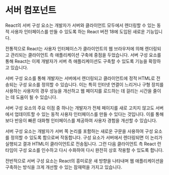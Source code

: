 # 서버 컴포넌트

React의 서버 구성 요소는 개발자가 서버와 클라이언트 모두에서 렌더링할 수 있는 동적 사용자 인터페이스를 만들 수 있도록 하는 React 버전 18에 도입된 새로운 기능입니다.

전통적으로 React는 사용자 인터페이스가 클라이언트의 웹 브라우저에 의해 렌더링되고 관리되는 클라이언트 측 애플리케이션 구축에 중점을 두었습니다. 서버 구성 요소를 통해 React는 이제 개발자가 서버 측 애플리케이션도 구축할 수 있도록 기능을 확장하고 있습니다.

서버 구성 요소를 통해 개발자는 서버에서 렌더링되고 클라이언트에 정적 HTML로 전송되는 구성 요소를 정의할 수 있습니다. 이는 특히 인터넷 연결이 느리거나 구형 장치를 사용하는 사용자의 경우 성능을 개선하고 웹 페이지를 로드하는 데 걸리는 시간을 줄이는 데 도움이 될 수 있습니다.

서버 구성 요소의 주요 이점 중 하나는 개발자가 전체 페이지를 새로 고치지 않고도 서버에서 업데이트할 수 있는 동적 사용자 인터페이스를 만들 수 있다는 것입니다. 이를 통해 보다 반응이 빠른 대화형 인터페이스를 제공하여 사용자 경험을 개선할 수 있습니다.

서버 구성 요소는 개발자가 서버 쪽 논리를 포함하는 새로운 구문을 사용하여 구성 요소를 정의할 수 있도록 함으로써 작동합니다. 구성 요소가 서버에서 렌더링되면 이 논리가 실행되고 결과 HTML이 클라이언트로 전송됩니다. 그런 다음 클라이언트 측 React 런타임이 구성 요소를 인수하고 다시 수화하여 다시 완전히 상호 작용할 수 있도록 합니다.

전반적으로 서버 구성 요소는 React의 흥미로운 새 방향을 나타내며 웹 애플리케이션을 구축하는 방식을 크게 개선할 수 있는 잠재력을 가지고 있습니다.